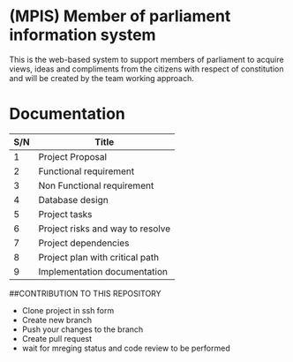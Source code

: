 # (MPIS) Member of parliament information system
This is the web-based system to support members of parliament  to acquire views, ideas and compliments from the citizens with respect of constitution
 and will be created by the team working approach.

# Documentation


| S/N | Title                            |
| ----| ---------------------------------|
| 1   | Project Proposal                 |
| 2   | Functional requirement           |
| 3   | Non Functional requirement       |
| 4   | Database design                  |
| 5   | Project tasks                    |
| 6   | Project risks and way to resolve |
| 7   | Project dependencies             |
| 8   | Project plan with critical path  |
| 9   | Implementation documentation     |



##CONTRIBUTION TO THIS REPOSITORY
 - Clone project in ssh form
 - Create new branch 
 - Push your changes to the branch
 - Create pull request
 - wait for mreging status and code review to be performed
